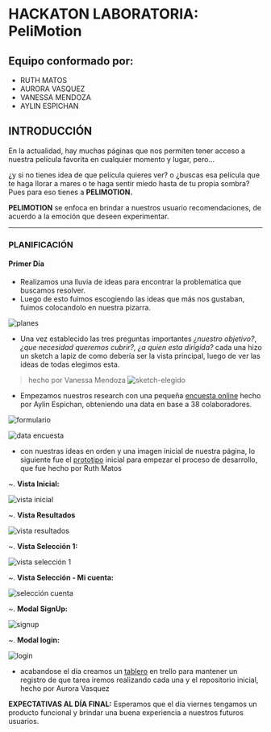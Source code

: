 # HACKATON LABORATORIA: __PeliMotion__

## Equipo conformado por:

+ RUTH MATOS
+ AURORA VASQUEZ
+ VANESSA MENDOZA
+ AYLIN ESPICHAN

## INTRODUCCIÓN

En la actualidad, hay muchas páginas que nos permiten tener acceso a nuestra película favorita en cualquier momento y lugar, pero...

¿y si no tienes idea de que película quieres ver? o ¿buscas esa película que te haga llorar a mares o te haga sentir miedo hasta de tu propia sombra?
Pues para eso tienes a __PELIMOTION.__

__PELIMOTION__ se enfoca en brindar a nuestros usuario recomendaciones, de acuerdo a la emoción que deseen experimentar.

---

### PLANIFICACIÓN

#### Primer Día

+ Realizamos una lluvia de ideas para encontrar la problematica que buscamos resolver.
+ Luego de esto fuimos escogiendo las ideas que más nos gustaban, fuimos colocandolo en nuestra pizarra.

![planes](assets/docs/primer-dia-planes.jpg)

+ Una vez establecido las tres preguntas importantes *¿nuestro objetivo?*, *¿que necesidad queremos cubrir?, ¿a quien esta dirigida?* cada una hizo un sketch a lapiz de como debería ser la vista principal, luego de ver las ideas de todas elegimos esta.

> hecho por Vanessa Mendoza
![sketch-elegido](assets/docs/sketch-elegido.jpg)

+ Empezamos nuestros research con una pequeña [encuesta online][encuesta] hecho por Aylin Espichan, obteniendo una data en base a 38 colaboradores.

[encuesta]: https://goo.gl/forms/zQ277pSoObRqNnjy1

![formulario](assets/docs/formulario.png)

![data encuesta](assets/docs/data-encuesta.png)

+ con nuestras ideas en orden y una imagen inicial de nuestra página, lo siguiente fue el [prototipo][prototipo] inicial para empezar el proceso de desarrollo, que fue hecho por Ruth Matos

[prototipo]: https://share.proto.io/J0Q4QI/

~. __Vista Inicial:__

![vista inicial](assets/docs/prototipo/vista-inicial.png)

~. __Vista Resultados__

![vista resultados](assets/docs/prototipo/vista-resultado.png)

~. __Vista Selección 1:__

![vista selección 1](assets/docs/prototipo/vista-seleccion-1.png)

~. __Vista Selección - Mi cuenta:__

![selección cuenta](assets/docs/prototipo/vista-seleccion-mi-cuenta.png)

~. __Modal SignUp:__

![signup](assets/docs/prototipo/modal-signup.png)

~. __Modal login:__

![login](assets/docs/prototipo/modal-login.png)

+ acabandose el día creamos un [tablero][trello] en trello para mantener un registro de que tarea iremos realizando cada una y el repositorio inicial, hecho por Aurora Vasquez

[trello]: https://trello.com/b/zDPbf5a3/plan-de-acciones-hackaton

__EXPECTATIVAS AL DÍA FINAL:__ Esperamos que el día viernes tengamos un producto funcional y brindar una buena experiencia a nuestros futuros usuarios.